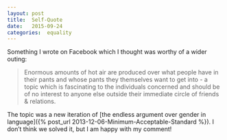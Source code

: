 ```yaml
---
layout: post
title:  Self-Quote 
date:   2015-09-24 
categories:  equality 
---
```


Something I wrote on Facebook which I thought was worthy of a wider outing: 

> Enormous amounts of hot air are produced over what people have in their pants and whose pants they themselves want to get into - a topic which is fascinating to the individuals concerned and should be of no interest to anyone else outside their immediate circle of friends & relations. 

The topic was a new iteration of [the endless argument over gender in language]({% post_url 2013-12-06-Minimum-Acceptable-Standard %}). I don’t think we solved it, but I am happy with my comment!